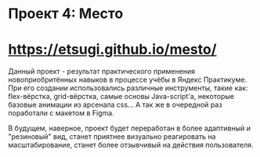 # Проект 4: Место

# https://etsugi.github.io/mesto/

Данный проект - результат практического применения новоприобритённых навыков в процессе учёбы в Яндекс Практикуме. При его создании использовались различные инструменты, такие как: flex-вёрстка, grid-вёрстка, самые основы Java-script'а, некоторые базовые анимации из арсенала css... А так же в очередной раз поработали с макетом в Figma.

В будущем, наверное, проект будет переработан в более адаптивный и "резиновый" вид, станет приятнее визуально реагировать на масштабирование, станет более отзывчивый на действия пользователя.
